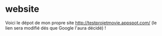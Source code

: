 # website
Voici le dépot de mon propre site http://testprojetmovie.appspot.com/ (le lien sera modifié dés que Google l'aura décidé) !
